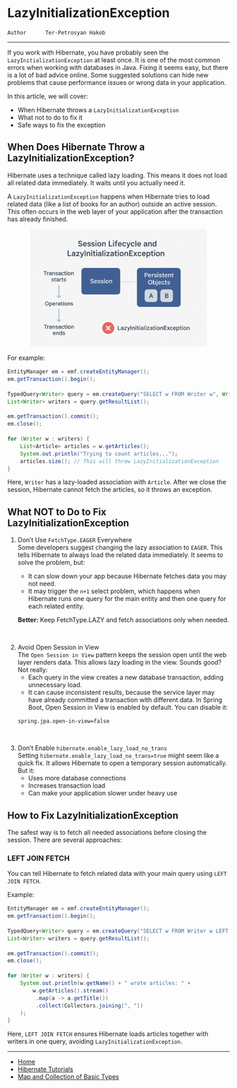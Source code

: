 # LazyInitializationException

```info
Author      Ter-Petrosyan Hakob
```
---

If you work with Hibernate, you have probably seen the `LazyInitializationException` at least once. It is one of the most common errors when working with databases in Java. Fixing it seems easy, but there is a lot of bad advice online. Some suggested solutions can hide new problems that cause performance issues or wrong data in your application.

In this article, we will cover:

- When Hibernate throws a `LazyInitializationException`
- What not to do to fix it
- Safe ways to fix the exception


## When Does Hibernate Throw a LazyInitializationException?

Hibernate uses a technique called lazy loading. This means it does not load all related data immediately. It waits until you actually need it.

A `LazyInitializationException` happens when Hibernate tries to load related data (like a list of books for an author) outside an active session. This often occurs in the web layer of your application after the transaction has already finished.


<p align="center"> <img src="./assets/img8.png" alt="img8" width="400"/> </p>

For example:

```java
EntityManager em = emf.createEntityManager();
em.getTransaction().begin();

TypedQuery<Writer> query = em.createQuery("SELECT w FROM Writer w", Writer.class);
List<Writer> writers = query.getResultList();

em.getTransaction().commit();
em.close();

for (Writer w : writers) {
    List<Article> articles = w.getArticles();
    System.out.println("Trying to count articles...");
    articles.size(); // This will throw LazyInitializationException
}
```

Here, `Writer` has a lazy-loaded association with `Article`. After we close the session, Hibernate cannot fetch the articles, so it throws an exception.

## What NOT to Do to Fix LazyInitializationException

1. Don’t Use `FetchType.EAGER` Everywhere <br>
    Some developers suggest changing the lazy association to `EAGER`. This tells Hibernate to always load the related data immediately. It seems to solve the problem, but:
    - It can slow down your app because Hibernate fetches data you may not need.
    - It may trigger the `n+1` select problem, which happens when Hibernate runs one query for the main entity and then one query for each related entity.

    **Better:** Keep FetchType.LAZY and fetch associations only when needed.

<br>

2. Avoid Open Session in View<br>
    The `Open Session in View` pattern keeps the session open until the web layer renders data. This allows lazy loading in the view. Sounds good? Not really:
    - Each query in the view creates a new database transaction, adding unnecessary load.
    - It can cause inconsistent results, because the service layer may have already committed a transaction with different data.
    In Spring Boot, Open Session in View is enabled by default. You can disable it:
    ```        
    spring.jpa.open-in-view=false
    ```        

<br>

3. Don’t Enable `hibernate.enable_lazy_load_no_trans`<br>
    Setting `hibernate.enable_lazy_load_no_trans=true` might seem like a quick fix. It allows Hibernate to open a temporary session automatically. But it:
    - Uses more database connections
    - Increases transaction load
    - Can make your application slower under heavy use


## How to Fix LazyInitializationException

The safest way is to fetch all needed associations before closing the session. There are several approaches:

### LEFT JOIN FETCH

You can tell Hibernate to fetch related data with your main query using `LEFT JOIN FETCH`.

Example:

```java
EntityManager em = emf.createEntityManager();
em.getTransaction().begin();

TypedQuery<Writer> query = em.createQuery("SELECT w FROM Writer w LEFT JOIN FETCH w.articles", Writer.class);
List<Writer> writers = query.getResultList();

em.getTransaction().commit();
em.close();

for (Writer w : writers) {
    System.out.println(w.getName() + " wrote articles: " +
        w.getArticles().stream()
         .map(a -> a.getTitle())
         .collect(Collectors.joining(", "))
    );
}
```

Here, `LEFT JOIN FETCH` ensures Hibernate loads articles together with writers in one query, avoiding `LazyInitializationException`.

---

- [Home](./../../README.md)
- [Hibernate Tutorials](./../tutorials.md)
- [Map and Collection of Basic Types](./6_Map_and_Collection_of_Basic_Types.md)

